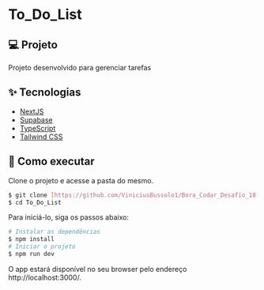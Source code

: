 # To_Do_List

## 💻 Projeto
Projeto desenvolvido para gerenciar tarefas

## ✨ Tecnologias

- [NextJS](https://nextjs.org/)
- [Supabase](https://supabase.com/)
- [TypeScript](https://www.typescriptlang.org/)
- [Tailwind CSS](https://tailwindcss.com/)

## 🚀 Como executar

Clone o projeto e acesse a pasta do mesmo.

```bash
$ git clone [https://github.com/ViniciusBussolo1/Bora_Codar_Desafio_18.git](https://github.com/ViniciusBussolo1/To_Do_List.git)
$ cd To_Do_List
```

Para iniciá-lo, siga os passos abaixo:

```bash
# Instalar as dependências
$ npm install
# Iniciar o projeto
$ npm run dev
```

O app estará disponível no seu browser pelo endereço  http://localhost:3000/.
